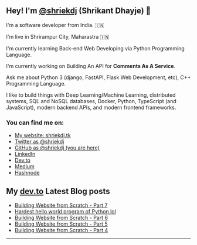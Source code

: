 ## Hey! I'm [@shriekdj](https://twitter.com/shriekdj) (Shrikant Dhayje) 👋

I'm a software developer from India. :india:

I'm live in Shrirampur City, Maharastra :india:

I'm currently learning Back-end Web Developing via Python Programming Language.

I'm currently working on Building An API for **Comments As A Service**.

Ask me about Python 3 (django, FastAPI, Flask Web Development, etc), C++ Programming Language.

I like to build things with Deep Learning/Machine Learning, distributed systems, SQL and NoSQL databases, Docker, Python, TypeScript (and JavaScript), modern backend APIs, and modern frontend frameworks.

### You can find me on:

* [My website: shriekdj.tk](https://shriekdj.tk/)
* [Twitter as @shriekdj](https://twitter.com/shriekdj)
* [GitHub as @shriekdj (you are here)](https://github.com/shriekdj)
* [LinkedIn](https://www.linkedin.com/in/shriekdj/)
* [Dev.to](https://dev.to/shriekdj)
* [Medium](https://shriekdj.medium.com/)
* [Hashnode](https://shriekdj.hashnode.dev)


<!--
**shriekdj/shriekdj** is a ✨ _special_ ✨ repository because its `README.md` (this file) appears on your GitHub profile.

Here are some ideas to get you started:

- 🔭 I’m currently working on ...
- 🌱 I’m currently learning ...
- 👯 I’m looking to collaborate on ...
- 🤔 I’m looking for help with ...
- 💬 Ask me about ...
- 📫 How to reach me: ...
- 😄 Pronouns: ...
- ⚡ Fun fact: ...
-->

## My [dev.to](https://dev.to/shriekdj) Latest Blog posts
<!-- BLOG-POST-LIST:START -->
- [Building Website from Scratch - Part 7](https://dev.to/shriekdj/building-website-from-scratch-part-7-3jj9)
- [Hardest hello world program of Python lol](https://dev.to/shriekdj/trying-to-create-hello-world-in-python-3noj)
- [Building Website from Scratch - Part 6](https://dev.to/shriekdj/building-website-from-scratch-part-6-4dh)
- [Building Website from Scratch - Part 5](https://dev.to/shriekdj/building-website-from-scratch-part-5-2kej)
- [Building Website from Scratch - Part 4](https://dev.to/shriekdj/building-website-from-scratch-part-4-562h)
<!-- BLOG-POST-LIST:END -->
---
